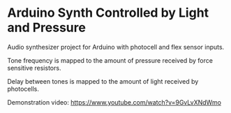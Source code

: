 # Arduino Synth Controlled by Light and Pressure
Audio synthesizer project for Arduino with photocell and flex sensor inputs.

Tone frequency is mapped to the amount of pressure received by force sensitive resistors.

Delay between tones is mapped to the amount of light received by photocells.

Demonstration video:
https://www.youtube.com/watch?v=9GvLvXNdWmo
